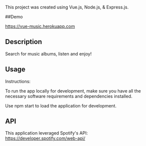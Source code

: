 This project was created using Vue.js, Node.js, & Express.js. 

##Demo

https://vue-music.herokuapp.com

## Description

Search for music albums, listen and enjoy!

## Usage

Instructions:

To run the app locally for development, make sure you have all the necessary software requirements and dependencies installed.

Use npm start to load the application for development.

## API

This application leveraged Spotify's API: https://developer.spotify.com/web-api/